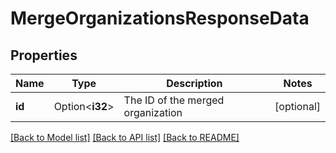 # MergeOrganizationsResponseData

## Properties

Name | Type | Description | Notes
------------ | ------------- | ------------- | -------------
**id** | Option<**i32**> | The ID of the merged organization | [optional]

[[Back to Model list]](../README.md#documentation-for-models) [[Back to API list]](../README.md#documentation-for-api-endpoints) [[Back to README]](../README.md)


